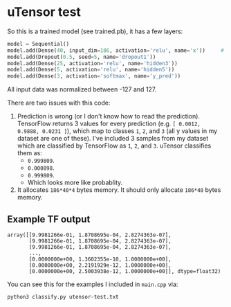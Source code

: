 # uTensor test

So this is a trained model (see trained.pb), it has a few layers:

```py
model = Sequential()
model.add(Dense(40, input_dim=186, activation='relu', name='x'))     # take X features number from create-testset.js here!
model.add(Dropout(0.5, seed=5, name='dropout1'))
model.add(Dense(25, activation='relu', name='hidden3'))
model.add(Dense(5, activation='relu', name='hidden5'))
model.add(Dense(3, activation='softmax', name='y_pred'))
```

All input data was normalized between -127 and 127.

There are two issues with this code:

1. Prediction is wrong (or I don't know how to read the prediction). TensorFlow returns 3 values for every prediction (e.g. `[ 0.0012, 0.9888, 0.0231 ]`), which map to classes `1`, `2`, and `3` (all y values in my dataset are one of these). I've included 3 samples from my dataset which are classified by TensorFlow as `1`, `2`, and `3`. uTensor classifies them as:
    * `0.999809`.
    * `0.000898`.
    * `0.999809`.
    * Which looks more like probablity.
2. It allocates `186*40*4` bytes memory. It should only allocate `186*40` bytes memory.

## Example TF output

```
array([[9.9981266e-01, 1.8708695e-04, 2.8274363e-07],
       [9.9981266e-01, 1.8708695e-04, 2.8274363e-07],
       [9.9981266e-01, 1.8708695e-04, 2.8274363e-07],
       ...,
       [0.0000000e+00, 1.3602355e-10, 1.0000000e+00],
       [0.0000000e+00, 2.2191929e-12, 1.0000000e+00],
       [0.0000000e+00, 2.5003938e-12, 1.0000000e+00]], dtype=float32)
```

You can see this for the examples I included in `main.cpp` via:

```
python3 classify.py utensor-test.txt
```
